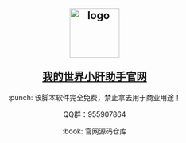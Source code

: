 <h2 align="center">
    <p><img src="/public/favicon.ico" width="100" alt="logo"></p>
    <a  target="_blank" href="http://wengx.cn">我的世界小肝助手官网</a>
</h2>

<p align="center">
    :punch: 该脚本软件完全免费，禁止拿去用于商业用途！
</p>

<p align="center">
    QQ群：955907864
</p>

<p align="center">
    :book: 官网源码仓库
</p>

